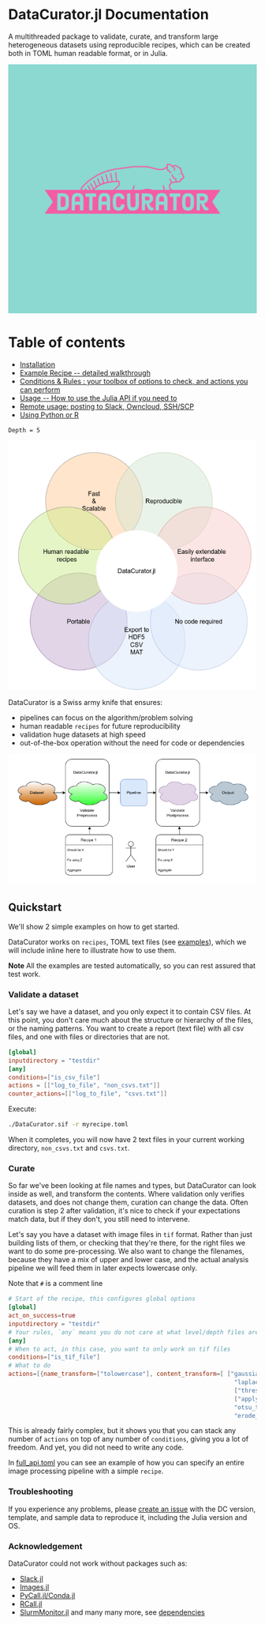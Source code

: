 # DataCurator.jl Documentation
A multithreaded package to validate, curate, and transform large heterogeneous datasets using reproducible recipes, which can be created both in TOML human readable format, or in Julia.

![Concept](assets/datacurator-logos.png)

# Table of contents
- [Installation](https://github.com/bencardoen/DataCurator.jl/blob/main/docs/src/installation.md)
- [Example Recipe -- detailed walkthrough](https://github.com/bencardoen/DataCurator.jl/blob/main/docs/src/recipe.md)
- [Conditions & Rules : your toolbox of options to check, and actions you can perform](https://github.com/bencardoen/DataCurator.jl/blob/main/docs/src/conditions.md)
- [Usage -- How to use the Julia API if you need to](https://github.com/bencardoen/DataCurator.jl/blob/main/docs/src/usage.md)
- [Remote usage: posting to Slack, Owncloud, SSH/SCP](https://github.com/bencardoen/DataCurator.jl/blob/main/docs/src/remote.md)
- [Using Python or R](https://github.com/bencardoen/DataCurator.jl/blob/main/docs/src/extending.md)

```@contents
Depth = 5
```

![Concept](assets/venn.png)

DataCurator is a Swiss army knife that ensures:
- pipelines can focus on the algorithm/problem solving
- human readable `recipes` for future reproducibility
- validation huge datasets at high speed
- out-of-the-box operation without the need for code or dependencies

![Concept](assets/whatami.png)

## Quickstart
We'll show 2 simple examples on how to get started.

DataCurator works on `recipes`, TOML text files (see [examples](https://github.com/bencardoen/DataCurator.jl/tree/main/example_recipes)), which we will include inline here to illustrate how to use them.

**Note** All the examples are tested automatically, so you can rest assured that test work.

### Validate a dataset
Let's say we have a dataset, and you only expect it to contain CSV files. At this point, you don't care much about the structure or hierarchy of the files, or the naming patterns. 
You want to create a report (text file) with all csv files, and one with files or directories that are not.

```toml
[global]
inputdirectory = "testdir"
[any]
conditions=["is_csv_file"]
actions = [["log_to_file", "non_csvs.txt"]]
counter_actions=[["log_to_file", "csvs.txt"]]
```

Execute:

```bash
./DataCurator.sif -r myrecipe.toml
```
When it completes, you will now have 2 text files in your current working directory, `non_csvs.txt` and `csvs.txt`.

### Curate
So far we've been looking at file names and types, but DataCurator can look inside as well, and transform the contents.
Where validation only verifies datasets, and does not change them, curation can change the data. Often curation is step 2 after validation, it's nice to check if your expectations match data, but if they don't, you still need to intervene.

Let's say you have a dataset with image files in `tif` format. Rather than just building lists of them, or checking that they're there, for the right files we want to do some pre-processing. 
We also want to change the filenames, because they have a mix of upper and lower case, and the actual analysis pipeline we will feed them in later expects lowercase only.

Note that `#` is a comment line

```toml
# Start of the recipe, this configures global options
[global]
act_on_success=true
inputdirectory = "testdir"
# Your rules, `any` means you do not care at what level/depth files are checked
[any]
# When to act, in this case, you want to only work on tif files
conditions=["is_tif_file"]
# What to do
actions=[{name_transform=["tolowercase"], content_transform=[ ["gaussian", 3],
                                                                "laplacian",
                                                                ["threshold_image", "abs >", 0.01],
                                                                ["apply_to_image", ["abs"]],
                                                                "otsu_threshold_image",
                                                                "erode_image"], mode="copy"}]
```
This is already fairly complex, but it shows you that you can stack any number of `actions` on top of any number of `conditions`, giving you a lot of freedom.
And yet, you did not need to write any code.

In [full_api.toml](https://github.com/bencardoen/DataCurator.jl/blob/main/example_recipes/full_api.toml) you can see an example of how you can specify an entire image processing pipeline with a simple `recipe`.


### Troubleshooting
If you experience any problems, please [create an issue](https://github.com/bencardoen/DataCurator.jl/issues/new) with the DC version, template, and sample data to reproduce it, including the Julia version and OS.


### Acknowledgement
DataCurator could not work without packages such as:
- [Slack.jl](https://github.com/JuliaLangSlack/Slack.jl)
- [Images.jl](https://github.com/JuliaLangSlack/Images.jl)
- [PyCall.jl/Conda.jl](https://github.com/JuliaPy/Conda.jl)
- [RCall.jl](https://juliainterop.github.io/RCall.jl/stable/)
- [SlurmMonitor.jl](https://github.com/bencardoen/SlurmMonitor.jl)
and many many more, see [dependencies](https://github.com/bencardoen/DataCurator.jl/blob/main/Project.toml)
